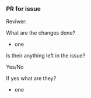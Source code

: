### PR for issue #

Reviwer:  

What are the changes done?

*  one

Is their anything left in the issue?

Yes/No

If yes what are they?

* one
